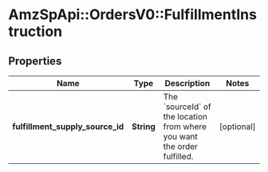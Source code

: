 # AmzSpApi::OrdersV0::FulfillmentInstruction

## Properties
Name | Type | Description | Notes
------------ | ------------- | ------------- | -------------
**fulfillment_supply_source_id** | **String** | The &#x60;sourceId&#x60; of the location from where you want the order fulfilled. | [optional] 

